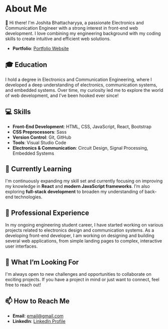 # About Me

👋 Hi there! I'm Joshita Bhattacharyya, a passionate Electronics and Communication Engineer with a strong interest in front-end web development.
I love combining my engineering background with my coding skills to create intuitive and efficient web solutions.
- **Portfolio**: [Portfolio Website](https://joshb-hub.github.io/portfolio/)

## 🎓 Education

I hold a degree in Electronics and Communication Engineering, where I developed a deep understanding of electronics, communication systems, and embedded systems.
Over time, my curiosity led me to explore the world of web development, and I’ve been hooked ever since!

## 💻 Skills

- **Front-End Development**: HTML, CSS, JavaScript, React, Bootstrap
- **CSS Preprocessors**: Sass
- **Version Control**: Git, GitHub
- **Tools**: Visual Studio Code
- **Electronics & Communication**: Circuit Design, Signal Processing, Embedded Systems

## 🌱 Currently Learning

I'm continuously expanding my skill set and currently focusing on improving my knowledge in **React** and **modern JavaScript frameworks**.
I’m also exploring **full-stack development** to broaden my understanding of back-end technologies.

## 💼 Professional Experience

In my ongoing engineering student career, I have started working on various projects related to electronics design and communication systems.
As a developing front-end developer, I am working on designing and building several web applications, from simple landing pages to complex, interactive user interfaces.

## 🎯 What I’m Looking For

I'm always open to new challenges and opportunities to collaborate on exciting projects.
If you have a project in mind or just want to connect, feel free to reach out!

## 📫 How to Reach Me

- **Email**: [email@gmail.com](mailto:joshbhatta7@gmail.com)
- **LinkedIn**: [LinkedIn Profile](https://www.linkedin.com/in/joshita-bhattacharyya-3200a3267/)


